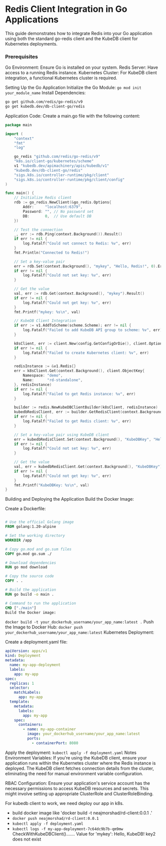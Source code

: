 # Redis Client Integration in Go Applications

This guide demonstrates how to integrate Redis into your Go application using both the standard go-redis client and the KubeDB client for Kubernetes deployments.

### Prerequisites
Go Environment: Ensure Go is installed on your system.
Redis Server: Have access to a running Redis instance.
Kubernetes Cluster: For KubeDB client integration, a functional Kubernetes cluster is required.


Setting Up the Go Application
Initialize the Go Module: `go mod init your_module_name`
Install Dependencies:
```bash
go get github.com/redis/go-redis/v9
go get kubedb.dev/db-client-go/redis
```

Application Code:
Create a main.go file with the following content:

```go
package main

import (
    "context"
    "fmt"
    "log"

    go_redis "github.com/redis/go-redis/v9"
    "k8s.io/client-go/kubernetes/scheme"
    v1 "kubedb.dev/apimachinery/apis/kubedb/v1"
    "kubedb.dev/db-client-go/redis"
    "sigs.k8s.io/controller-runtime/pkg/client"
    "sigs.k8s.io/controller-runtime/pkg/client/config"
)

func main() {
    // Initialize Redis client
    rdb := go_redis.NewClient(&go_redis.Options{
        Addr:     "localhost:6379",
        Password: "", // No password set
        DB:       0,  // Use default DB
    })

    // Test the connection
    _, err := rdb.Ping(context.Background()).Result()
    if err != nil {
        log.Fatalf("Could not connect to Redis: %v", err)
    }
    fmt.Println("Connected to Redis!")

    // Set a key-value pair
    err = rdb.Set(context.Background(), "mykey", "Hello, Redis!", 0).Err()
    if err != nil {
        log.Fatalf("Could not set key: %v", err)
    }

    // Get the value
    val, err := rdb.Get(context.Background(), "mykey").Result()
    if err != nil {
        log.Fatalf("Could not get key: %v", err)
    }
    fmt.Printf("mykey: %s\n", val)

    // KubeDB Client Integration
    if err := v1.AddToScheme(scheme.Scheme); err != nil {
        log.Fatalf("Failed to add KubeDB API group to scheme: %v", err)
    }

    k8sClient, err := client.New(config.GetConfigOrDie(), client.Options{})
    if err != nil {
        log.Fatalf("Failed to create Kubernetes client: %v", err)
    }

    redisInstance := &v1.Redis{}
    err = k8sClient.Get(context.Background(), client.ObjectKey{
        Namespace: "demo",
        Name:      "rd-standalone",
    }, redisInstance)
    if err != nil {
        log.Fatalf("Failed to get Redis instance: %v", err)
    }

    builder := redis.NewKubeDBClientBuilder(k8sClient, redisInstance)
    kubedbRedisClient, err := builder.GetRedisClient(context.Background())
    if err != nil {
        log.Fatalf("Failed to get Redis client: %v", err)
    }

    // Set a key-value pair using KubeDB client
    err = kubedbRedisClient.Set(context.Background(), "KubeDBKey", "Hello, KubeDB!", 0).Err()
    if err != nil {
        log.Fatalf("Could not set key: %v", err)
    }

    // Get the value
    val, err = kubedbRedisClient.Get(context.Background(), "KubeDBKey").Result()
    if err != nil {
        log.Fatalf("Could not get key: %v", err)
    }
    fmt.Printf("KubeDBKey: %s\n", val)
}
```


Building and Deploying the Application
Build the Docker Image:

Create a Dockerfile:

```dockerfile

# Use the official Golang image
FROM golang:1.20-alpine

# Set the working directory
WORKDIR /app

# Copy go.mod and go.sum files
COPY go.mod go.sum ./

# Download dependencies
RUN go mod download

# Copy the source code
COPY . .

# Build the application
RUN go build -o main .

# Command to run the application
CMD ["./main"]
Build the Docker image:
```

`docker build -t your_dockerhub_username/your_app_name:latest .`
Push the Image to Docker Hub:
`docker push your_dockerhub_username/your_app_name:latest`
Kubernetes Deployment:

Create a deployment.yaml file:

```yaml
apiVersion: apps/v1
kind: Deployment
metadata:
  name: my-app-deployment
  labels:
    app: my-app
spec:
  replicas: 1
  selector:
    matchLabels:
      app: my-app
  template:
    metadata:
      labels:
        app: my-app
    spec:
      containers:
        - name: my-app-container
          image: your_dockerhub_username/your_app_name:latest
          ports:
            - containerPort: 8080
```
Apply the deployment:
`kubectl apply -f deployment.yaml`
Notes
Environment Variables: If you're using the KubeDB client, ensure your application runs within the Kubernetes cluster where the Redis instance is deployed. The KubeDB client fetches connection details from the cluster, eliminating the need for manual environment variable configuration.

RBAC Configuration: Ensure your application's service account has the necessary permissions to access KubeDB resources and secrets. This might involve setting up appropriate ClusterRole and ClusterRoleBinding.

For kubedb client to work, we need deploy our app in k8s.
- build docker image like 'docker build -t neajmorshad/rd-client:0.0.1 .'
- `docker push neajmorshad/rd-client:0.0.1`
- `kubectl apply -f deployment.yaml`
- `kubectl logs -f my-app-deployment-7c64dc9b7b-qm9mw` 
CheckWithKubeDBClient().......
Value for 'mykey': Hello, KubeDB!
key2 does not exist





